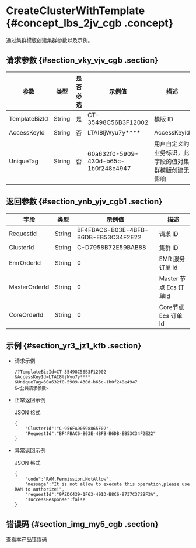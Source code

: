 # CreateClusterWithTemplate {#concept_lbs_2jv_cgb .concept}

通过集群模版创建集群参数以及示例。

## 请求参数 {#section_vky_vjv_cgb .section}

|参数|类型|是否必选|示例值|描述|
|--|--|----|---|--|
|TemplateBizId|String|是|CT-35498C56B3F12002|模版 ID|
|AccessKeyId|String|否|LTAI8ljWyu7y\*\*\*\*|AccessKeyId|
|UniqueTag|String|否|60a632f0-5909-430d-b65c-1b0f248e4947|用户自定义的业务标识，此字段的值对集群模版创建无影响|

## 返回参数 {#section_ynb_yjv_cgb1 .section}

|字段|类型|示例值|描述|
|--|--|---|--|
|RequestId|String|BF4FBAC6-B03E-4BFB-B6DB-EB53C34F2E22|请求 ID|
|ClusterId|String|C-D7958B72E59BAB88|集群 ID|
|EmrOrderId|String|0|EMR 服务订单 Id|
|MasterOrderId|String|0|Master 节点 Ecs 订单Id|
|CoreOrderId|String|0|Core节点 Ecs 订单Id|

## 示例 {#section_yr3_jz1_kfb .section}

-   请求示例

    ```
    /?TemplateBizId=CT-35498C56B3F12002
    &AccessKeyId=LTAI8ljWyu7y****
    &UniqueTag=60a632f0-5909-430d-b65c-1b0f248e4947
    &<公共请求参数>
    ```

-   正常返回示例

    JSON 格式

    ```
    {
    	"ClusterId":"C-956FA90598865F02",
    	"RequestId":"BF4FBAC6-B03E-4BFB-B6DB-EB53C34F2E22"
    }
    ```

-   异常返回示例

    JSON 格式

    ```
    {
    	"code":"RAM.Permission.NotAllow",
    	"message":"It is not allow to execute this operation,please use RAM to authorize!",
    	"requestId":"9AEDC439-1F63-491D-B8C6-9737C372BF3A",
    	"successResponse":false
    }
    ```


## 错误码 {#section_img_my5_cgb .section}

[查看本产品错误码](https://error-center.alibabacloud.com/status/product/Emr)

